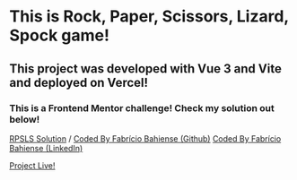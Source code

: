 # This is Rock, Paper, Scissors, Lizard, Spock game!

## This project was developed with Vue 3 and Vite and deployed on Vercel!

### This is a Frontend Mentor challenge! Check my solution out below!

[RPSLS Solution](https://www.frontendmentor.io/solutions/rock-paper-scissors-lizard-spock-with-vue-FJKeM3ZxzM)  /  [Coded By Fabrício Bahiense (Github)](github.com/FabbSantos)
[Coded By Fabrício Bahiense (LinkedIn)](https://www.linkedin.com/in/fabricio-b-santos/)

[Project Live!](https://rpsls-nu.vercel.app/)